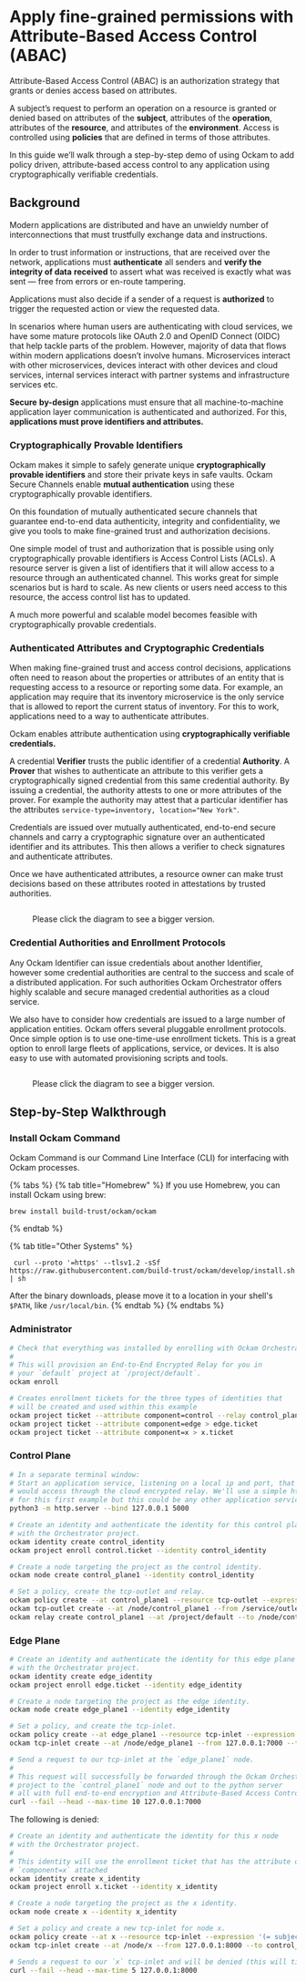 # Apply fine-grained permissions with Attribute-Based Access Control (ABAC)

Attribute-Based Access Control (ABAC) is an authorization strategy that grants or denies access
based on attributes.

A subject’s request to perform an operation on a resource is granted or denied based on attributes
of the **subject**, attributes of the **operation**, attributes of the **resource**, and attributes
of the **environment**. Access is controlled using **policies** that are defined in terms of those
attributes.

In this guide we’ll walk through a step-by-step demo of using Ockam to add policy driven,
attribute-based access control to any application using cryptographically verifiable
credentials.

## Background

Modern applications are distributed and have an unwieldy number of interconnections that must
trustfully exchange data and instructions.

In order to trust information or instructions, that are received over the network, applications must
**authenticate** all senders and **verify the integrity of data** **received** to assert what was
received is exactly what was sent — free from errors or en-route tampering.

Applications must also decide if a sender of a request is **authorized** to trigger the requested
action or view the requested data.

In scenarios where human users are authenticating with cloud services, we have some mature protocols
like OAuth 2.0 and OpenID Connect (OIDC) that help tackle parts of the problem. However, majority of
data that flows within modern applications doesn’t involve humans. Microservices interact with other
microservices, devices interact with other devices and cloud services, internal services interact
with partner systems and infrastructure services etc.

**Secure** **by-design** applications must ensure that all machine-to-machine application layer
communication is authenticated and authorized. For this, **applications must prove identifiers and
attributes.**

### Cryptographically Provable Identifiers

Ockam makes it simple to safely generate unique **cryptographically provable identifiers** and store
their private keys in safe vaults. Ockam Secure Channels enable **mutual authentication** using
these cryptographically provable identifiers.

On this foundation of mutually authenticated secure channels that guarantee end-to-end data
authenticity, integrity and confidentiality, we give you tools to make fine-grained trust and
authorization decisions.

One simple model of trust and authorization that is possible using only cryptographically provable
identifiers is Access Control Lists (ACLs). A resource server is given a list of identifiers that it
will allow access to a resource through an authenticated channel. This works great for simple
scenarios but is hard to scale. As new clients or users need access to this resource, the access
control list has to updated.

A much more powerful and scalable model becomes feasible with cryptographically provable
credentials.

### Authenticated Attributes and Cryptographic Credentials

When making fine-grained trust and access control decisions, applications often need to reason about
the properties or attributes of an entity that is requesting access to a resource or reporting some
data. For example, an application may require that its inventory microservice is the only service
that is allowed to report the current status of inventory. For this to work, applications need to a
way to authenticate attributes.

Ockam enables attribute authentication using **cryptographically verifiable credentials.**

A credential **Verifier** trusts the public identifier of a credential **Authority**. A **Prover**
that wishes to authenticate an attribute to this verifier gets a cryptographically signed credential
from this same credential authority. By issuing a credential, the authority attests to one or more
attributes of the prover. For example the authority may attest that a particular identifier has the
attributes `service-type=inventory, location="New York"`.

Credentials are issued over mutually authenticated, end-to-end secure channels and carry a
cryptographic signature over an authenticated identifier and its attributes. This then allows a
verifier to check signatures and authenticate attributes.

Once we have authenticated attributes, a resource owner can make trust decisions based on these
attributes rooted in attestations by trusted authorities.

<figure><img src="../../.gitbook/assets/diagrams.004.jpeg" alt=""><figcaption><p>Please click the diagram to see a bigger version.</p></figcaption></figure>

### Credential Authorities and Enrollment Protocols

Any Ockam Identifier can issue credentials about another Identifier, however some credential
authorities are central to the success and scale of a distributed application. For such authorities
Ockam Orchestrator offers highly scalable and secure managed credential authorities as a cloud
service.

We also have to consider how credentials are issued to a large number of application entities. Ockam
offers several pluggable enrollment protocols. Once simple option is to use one-time-use enrollment
tickets. This is a great option to enroll large fleets of applications, service, or devices. It is
also easy to use with automated provisioning scripts and tools.

<figure><img src="../../.gitbook/assets/diagrams.003.jpeg" alt=""><figcaption><p>Please click the diagram to see a bigger version.</p></figcaption></figure>

## Step-by-Step Walkthrough

### Install Ockam Command

Ockam Command is our Command Line Interface (CLI) for interfacing with Ockam processes.

{% tabs %} {% tab title="Homebrew" %} If you use Homebrew, you can install Ockam using brew:

```
brew install build-trust/ockam/ockam
```

{% endtab %}

{% tab title="Other Systems" %}

```shell
 curl --proto '=https' --tlsv1.2 -sSf https://raw.githubusercontent.com/build-trust/ockam/develop/install.sh | sh
```

After the binary downloads, please move it to a location in your shell's `$PATH`, like
`/usr/local/bin`. {% endtab %} {% endtabs %}

### Administrator

```bash
# Check that everything was installed by enrolling with Ockam Orchestrator.
#
# This will provision an End-to-End Encrypted Relay for you in
# your `default` project at `/project/default`.
ockam enroll
```

```bash
# Creates enrollment tickets for the three types of identities that
# will be created and used within this example
ockam project ticket --attribute component=control --relay control_plane1 > control.ticket
ockam project ticket --attribute component=edge > edge.ticket
ockam project ticket --attribute component=x > x.ticket
```

### Control Plane

```bash
# In a separate terminal window:
# Start an application service, listening on a local ip and port, that clients
# would access through the cloud encrypted relay. We'll use a simple http server
# for this first example but this could be any other application service.
python3 -m http.server --bind 127.0.0.1 5000
```

```bash
# Create an identity and authenticate the identity for this control plane
# with the Orchestrator project.
ockam identity create control_identity
ockam project enroll control.ticket --identity control_identity

# Create a node targeting the project as the control identity.
ockam node create control_plane1 --identity control_identity

# Set a policy, create the tcp-outlet and relay.
ockam policy create --at control_plane1 --resource tcp-outlet --expression '(= subject.component "edge")'
ockam tcp-outlet create --at /node/control_plane1 --from /service/outlet --to 127.0.0.1:5000
ockam relay create control_plane1 --at /project/default --to /node/control_plane1
```

### Edge Plane

```bash
# Create an identity and authenticate the identity for this edge plane
# with the Orchestrator project.
ockam identity create edge_identity
ockam project enroll edge.ticket --identity edge_identity

# Create a node targeting the project as the edge identity.
ockam node create edge_plane1 --identity edge_identity

# Set a policy, and create the tcp-inlet.
ockam policy create --at edge_plane1 --resource tcp-inlet --expression '(= subject.component "control")'
ockam tcp-inlet create --at /node/edge_plane1 --from 127.0.0.1:7000 --to control_plane1
```

```bash
# Send a request to our tcp-inlet at the `edge_plane1` node.
#
# This request will successfully be forwarded through the Ockam Orchestrator
# project to the `control_plane1` node and out to the python server
# all with full end-to-end encryption and Attribute-Based Access Control.
curl --fail --head --max-time 10 127.0.0.1:7000
```

The following is denied:

```bash
# Create an identity and authenticate the identity for this x node
# with the Orchestrator project.
#
# This identity will use the enrollment ticket that has the attribute of
# `component=x` attached
ockam identity create x_identity
ockam project enroll x.ticket --identity x_identity

# Create a node targeting the project as the x identity.
ockam node create x --identity x_identity

# Set a policy and create a new tcp-inlet for node x.
ockam policy create --at x --resource tcp-inlet --expression '(= subject.component "control")'
ockam tcp-inlet create --at /node/x --from 127.0.0.1:8000 --to control_plane1

# Sends a request to our `x` tcp-inlet and will be denied (this will timeout)
curl --fail --head --max-time 5 127.0.0.1:8000
```
